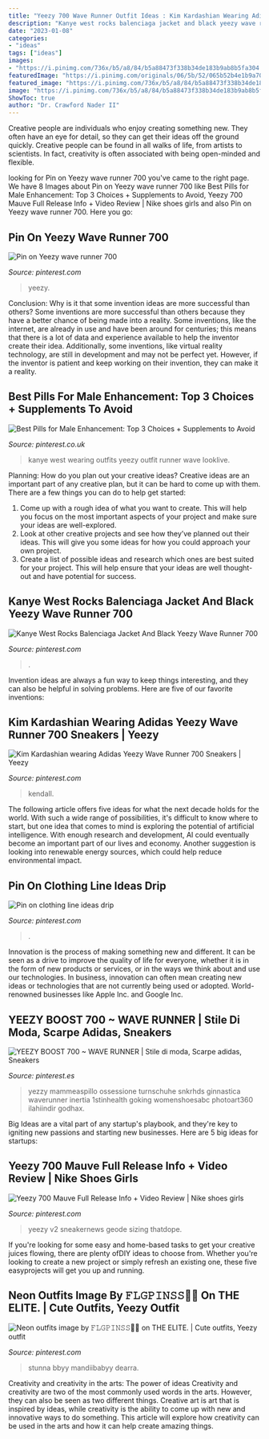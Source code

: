 ```yaml
---
title: "Yeezy 700 Wave Runner Outfit Ideas : Kim Kardashian Wearing Adidas Yeezy Wave Runner 700 Sneakers"
description: "Kanye west rocks balenciaga jacket and black yeezy wave runner 700"
date: "2023-01-08"
categories:
- "ideas"
tags: ["ideas"]
images:
- "https://i.pinimg.com/736x/b5/a8/84/b5a88473f338b34de183b9ab8b5fa304.jpg"
featuredImage: "https://i.pinimg.com/originals/06/5b/52/065b52b4e1b9a708631b21cafa8c85ea.jpg"
featured_image: "https://i.pinimg.com/736x/b5/a8/84/b5a88473f338b34de183b9ab8b5fa304.jpg"
image: "https://i.pinimg.com/736x/b5/a8/84/b5a88473f338b34de183b9ab8b5fa304.jpg"
ShowToc: true
author: "Dr. Crawford Nader II"
---
```



Creative people are individuals who enjoy creating something new. They often have an eye for detail, so they can get their ideas off the ground quickly. Creative people can be found in all walks of life, from artists to scientists. In fact, creativity is often associated with being open-minded and flexible.

	

		
looking for Pin on Yeezy wave runner 700 you've came to the right page. We have 8 Images about Pin on Yeezy wave runner 700 like Best Pills for Male Enhancement: Top 3 Choices + Supplements to Avoid, Yeezy 700 Mauve Full Release Info + Video Review | Nike shoes girls and also Pin on Yeezy wave runner 700. Here you go:
		
    
## Pin On Yeezy Wave Runner 700

<img loading=lazy src="https://i.pinimg.com/originals/63/5e/1b/635e1b711ccdfeff32c718a9b48e9d7b.jpg" onerror="this.onerror=null;this.src='https://tse4.mm.bing.net/th?id=OIP.-hT_UFr4HUmix8N5FcQY5QHaFj&amp;pid=15.1';" alt="Pin on Yeezy wave runner 700">

_Source: pinterest.com_

>yeezy. 

	

Conclusion: Why is it that some invention ideas are more successful than others?
Some inventions are more successful than others because they have a better chance of being made into a reality. Some inventions, like the internet, are already in use and have been around for centuries; this means that there is a lot of data and experience available to help the inventor create their idea. Additionally, some inventions, like virtual reality technology, are still in development and may not be perfect yet. However, if the inventor is patient and keep working on their invention, they can make it a reality.

    
## Best Pills For Male Enhancement: Top 3 Choices + Supplements To Avoid

<img loading=lazy src="https://i.pinimg.com/originals/06/5b/52/065b52b4e1b9a708631b21cafa8c85ea.jpg" onerror="this.onerror=null;this.src='https://tse3.mm.bing.net/th?id=OIP.9_a9qCuQqxD-yLxBE2Ya7QHaLG&amp;pid=15.1';" alt="Best Pills for Male Enhancement: Top 3 Choices + Supplements to Avoid">

_Source: pinterest.co.uk_

>kanye west wearing outfits yeezy outfit runner wave looklive. 

	

Planning: How do you plan out your creative ideas?
Creative ideas are an important part of any creative plan, but it can be hard to come up with them. 
There are a few things you can do to help get started:

1. Come up with a rough idea of what you want to create. This will help you focus on the most important aspects of your project and make sure your ideas are well-explored. 
2. Look at other creative projects and see how they’ve planned out their ideas. This will give you some ideas for how you could approach your own project. 
3. Create a list of possible ideas and research which ones are best suited for your project. This will help ensure that your ideas are well thought-out and have potential for success.

    
## Kanye West Rocks Balenciaga Jacket And Black Yeezy Wave Runner 700

<img loading=lazy src="https://i.pinimg.com/474x/ea/4c/43/ea4c437a70379575efb52fd261e6c67d.jpg" onerror="this.onerror=null;this.src='https://tse2.mm.bing.net/th?id=OIP.jnlJkWG-FSr7cgARiYbWYAAAAA&amp;pid=15.1';" alt="Kanye West Rocks Balenciaga Jacket And Black Yeezy Wave Runner 700">

_Source: pinterest.com_

>. 

	

Invention ideas are always a fun way to keep things interesting, and they can also be helpful in solving problems. Here are five of our favorite inventions: 

    
## Kim Kardashian Wearing Adidas Yeezy Wave Runner 700 Sneakers | Yeezy

<img loading=lazy src="https://i.pinimg.com/736x/ae/f8/b3/aef8b31b02854f0f25e6343306e194aa.jpg" onerror="this.onerror=null;this.src='https://tse3.mm.bing.net/th?id=OIP.KFHEqR8H6Lb_N6YN8YAFUAAAAA&amp;pid=15.1';" alt="Kim Kardashian wearing Adidas Yeezy Wave Runner 700 Sneakers | Yeezy">

_Source: pinterest.com_

>kendall. 

	

The following article offers five ideas for what the next decade holds for the world. With such a wide range of possibilities, it's difficult to know where to start, but one idea that comes to mind is exploring the potential of artificial intelligence. With enough research and development, AI could eventually become an important part of our lives and economy. Another suggestion is looking into renewable energy sources, which could help reduce environmental impact.

    
## Pin On Clothing Line Ideas Drip

<img loading=lazy src="https://i.pinimg.com/736x/b5/a8/84/b5a88473f338b34de183b9ab8b5fa304.jpg" onerror="this.onerror=null;this.src='https://tse3.mm.bing.net/th?id=OIP.Hz-Whm5G4TaXwuaYxVhO7QHaJQ&amp;pid=15.1';" alt="Pin on clothing line ideas drip">

_Source: pinterest.com_

>. 

	

Innovation is the process of making something new and different. It can be seen as a drive to improve the quality of life for everyone, whether it is in the form of new products or services, or in the ways we think about and use our technologies. In business, innovation can often mean creating new ideas or technologies that are not currently being used or adopted. World-renowned businesses like Apple Inc. and Google Inc.

    
## YEEZY BOOST 700 ~ WAVE RUNNER | Stile Di Moda, Scarpe Adidas, Sneakers

<img loading=lazy src="https://i.pinimg.com/originals/89/18/ec/8918ec3ae9864d3a0f127d7941c47c8d.jpg" onerror="this.onerror=null;this.src='https://tse4.mm.bing.net/th?id=OIP.qNEvCHCs47LtjKxnFwRIoQHaJ4&amp;pid=15.1';" alt="YEEZY BOOST 700 ~ WAVE RUNNER | Stile di moda, Scarpe adidas, Sneakers">

_Source: pinterest.es_

>yezzy mammeaspillo ossessione turnschuhe snkrhds ginnastica waverunner inertia 1stinhealth goking womenshoesabc photoart360 ilahiindir godhax. 

	

Big Ideas are a vital part of any startup's playbook, and they're key to igniting new passions and starting new businesses. Here are 5 big ideas for startups: 

    
## Yeezy 700 Mauve Full Release Info + Video Review | Nike Shoes Girls

<img loading=lazy src="https://i.pinimg.com/originals/97/8b/c6/978bc67320e184661f6c329771f1e5a9.jpg" onerror="this.onerror=null;this.src='https://tse3.mm.bing.net/th?id=OIP.6XnooG8X5TDnQ3bYdikiswHaFM&amp;pid=15.1';" alt="Yeezy 700 Mauve Full Release Info + Video Review | Nike shoes girls">

_Source: pinterest.com_

>yeezy v2 sneakernews geode sizing thatdope. 

	

If you're looking for some easy and home-based tasks to get your creative juices flowing, there are plenty ofDIY ideas to choose from. Whether you're looking to create a new project or simply refresh an existing one, these five easyprojects will get you up and running.

    
## Neon Outfits Image By 𝙵𝙻𝙶𝙿𝙸𝙽𝚂𝚂🤍🌴 On THE ELITE. | Cute Outfits, Yeezy Outfit

<img loading=lazy src="https://i.pinimg.com/474x/ab/a3/72/aba3726cdb9eac4405485b54279b5b05.jpg" onerror="this.onerror=null;this.src='https://tse2.mm.bing.net/th?id=OIP.xZ-i3mRFTcxYGHt5kPj_6AAAAA&amp;pid=15.1';" alt="Neon outfits image by 𝙵𝙻𝙶𝙿𝙸𝙽𝚂𝚂🤍🌴 on THE ELITE. | Cute outfits, Yeezy outfit">

_Source: pinterest.com_

>stunna bbyy mandiibabyy dearra. 

	

Creativity and creativity in the arts: The power of ideas
Creativity and creativity are two of the most commonly used words in the arts. However, they can also be seen as two different things. Creative art is art that is inspired by ideas, while creativity is the ability to come up with new and innovative ways to do something. This article will explore how creativity can be used in the arts and how it can help create amazing things.

